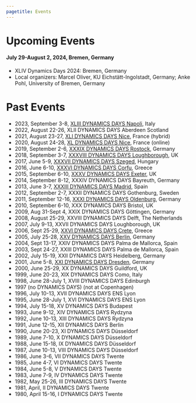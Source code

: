 ```yaml
---
pagetitle: Events
---
```


Upcoming Events
===============

#### July 29-August 2, 2024, Bremen, Germany

-    XLIV Dynamics Days 2024: Bremen, Germany
-    Local organizers: Marcel Oliver, KU Eichstätt-Ingolstadt, Germany; Anke Pohl, University of Bremen, Germany

Past Events
===========

-    2023, September 3-8, [XLIII DYNAMICS DAYS Napoli](https://sites.google.com/view/dynamicsdayseurope2023), Italy
-    2022, August 22-26, XLII DYNAMICS DAYS Aberdeen Scotland 
-    2021, August 23-27, [XLI DYNAMICS DAYS Nice](https://dynamicsdays2021.univ-cotedazur.fr/), France (hybrid) 
-    2020, August 24-28, [XL DYNAMICS DAYS Nice](https://www.danieleavitabile.com/ddd2020/), France (online)
-    2019, September 2-6, [XXXIX DYNAMICS DAYS Rostock](https://dyndays.uni-rostock.de/), Germany 
-    2018, September 3-7, [XXXVIII DYNAMICS DAYS Loughborough](https://dynamicsday2018.lboro.ac.uk/), UK
-    2017, June 5-9, [XXXVII DYNAMICS DAYS Szeged](https://akcongress.com/ddays/), Hungary
-    2016, June 6-10, [XXXVI DYNAMICS DAYS Corfu](http://dynamicsdays2016.ntua.gr/), Greece 
-    2015, September 6-10, [XXXV DYNAMICS DAYS Exeter](https://emps.exeter.ac.uk/media/universityofexeter/emps/research/dynamicsdays/ddays_exeter_abstracts_2015c.pdf), UK
-    2014, September 8-12, XXXIV DYNAMICS DAYS Bayreuth, Germany
-    2013, June 3-7, [XXXIII DYNAMICS DAYS Madrid](http://www.complexity.es/dd2013/), Spain
-    2012, September 2-7, XXXII DYNAMICS DAYS Gothenburg, Sweden
-    2011, September 12-16, [XXXI DYNAMICS DAYS Oldenburg](http://www.dynamics-days-2011.uni-oldenburg.de/), Germany 
-    2010, September 6-10, XXX DYNAMICS DAYS Bristol, UK
-    2009, Aug 31-Sept 4, XXIX DYNAMICS DAYS Göttingen, Germany
-    2008, August 25-29, XXVIII DYNAMICS DAYS Delft, The Netherlands
-    2007, July 9-13, XXVII DYNAMICS DAYS Loughborough, UK
-    2006, Sept 25-29, [XXVI DYNAMICS DAYS Crete](http://ddays06.physics.uoc.gr/), Greece 
-    2005, July 25-28, [XXV DYNAMICS DAYS Berlin](https://www1.itp.tu-berlin.de/schoell/ddays05/), Germany
-    2004, Sept 13-17, XXIV DYNAMICS DAYS Palma de Mallorca, Spain
-    2003, Sept 24-27, XXIII DYNAMICS DAYS Palma de Mallorca, Spain
-    2002, July 15-19, XXII DYNAMICS DAYS Heidelberg, Germany
-    2001, June 5-8, [XXI DYNAMICS DAYS Dresden](https://www.pks.mpg.de/~ddd2001/main.html), Germany
-    2000, June 25-29, XX DYNAMICS DAYS Guildford, UK
-    1999, June 20-23, XIX DYNAMICS DAYS Como, Italy
-    1998, June 28-July 1, XVIII DYNAMICS DAYS Edinburgh
-    1997 (no DYNAMICS DAYS) (not at Copenhagen)
-    1996, July 10-13, XVII DYNAMICS DAYS ENS Lyon
-    1995, June 28-July 1, XVI DYNAMICS DAYS ENS Lyon
-    1994, July 15-18, XV DYNAMICS DAYS Budapest
-    1993, June 9-12, XIV DYNAMICS DAYS Rydzyna
-    1992, June 10-13, XIII DYNAMICS DAYS Rydzyna
-    1991, June 12-15, XII DYNAMICS DAYS Berlin
-    1990, June 20-23, XI DYNAMICS DAYS Düsseldorf
-    1989, June 7-10, X DYNAMICS DAYS Düsseldorf
-    1988, June 15-18, IX DYNAMICS DAYS Düsseldorf
-    1987, June 10-13, VIII DYNAMICS DAYS Düsseldorf
-    1986, June 3-6, VII DYNAMICS DAYS Twente
-    1985, June 4-7, VI DYNAMICS DAYS Twente
-    1984, June 5-8, V DYNAMICS DAYS Twente
-    1983, June 7-9, IV DYNAMICS DAYS Twente
-    1982, May 25-26, III DYNAMICS DAYS Twente
-    1981, April, II DYNAMICS DAYS Twente
-    1980, April 15-16, I DYNAMICS DAYS Twente